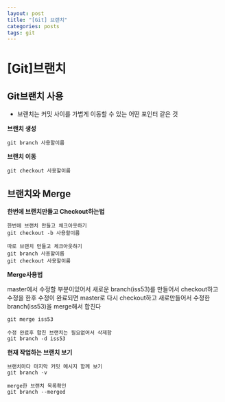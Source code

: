 ```yaml
---
layout: post
title: "[Git] 브랜치"
categories: posts
tags: git
---
```


# [Git]브랜치


## Git브랜치 사용

+ 브랜치는 커밋 사이를 가볍게 이동할 수 있는 어떤 포인터 같은 것

**브랜치 생성**

```
git branch 사용할이름
```

**브랜치 이동**

```
git checkout 사용할이름
```

## 브랜치와 Merge

**한번에 브랜치만들고 Checkout하는법**

```
한번에 브랜치 만들고 체크아웃하기
git checkout -b 사용할이름

따로 브랜치 만들고 체크아웃하기
git branch 사용할이름
git checkout 사용할이름
```

**Merge사용법**

master에서 수정할 부분이있어서 새로운 branch(iss53)를 만들어서 checkout하고 수정을 한후 수정이 완료되면
master로 다시 checkout하고 새로만들어서 수정한 branch(iss53)을 merge해서 합친다

```
git merge iss53

수정 완료후 합친 브랜치는 필요없어서 삭제함
git branch -d iss53
```

**현재 작업하는 브랜치 보기**

```
브랜치마다 마지막 커밋 메시지 함께 보기
git branch -v

merge한 브랜치 목록확인
git branch --merged
```




